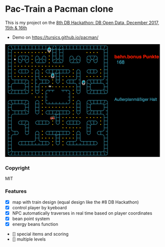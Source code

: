 # Pac-Train a Pacman clone

This is my project on the [8th DB Hackathon: DB Open Data, December 2017, 15th & 16th](https://dbmindbox.com/en/db-opendata-hackathons/hackathons/hackathon-8-db-open-data/)

- Demo on https://tursics.github.io/pacman/

![screenshot](https://raw.githubusercontent.com/tursics/pacman/master/doc/screenshot.png)

### Copyright
MIT

### Features

- [x] map with train design (equal design like the #8 DB Hackathon)
- [x] control player by kyeboard
- [x] NPC automatically traverses in real time based on player coordinates
- [x] bean point system
- [x] energy beans function
- [] special items and scoring
- [] multiple levels
